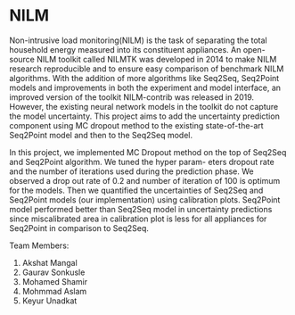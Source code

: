 # NILM

Non-intrusive load monitoring(NILM) is the task of separating the total household energy measured into its constituent appliances. An open-source NILM toolkit called NILMTK was developed in 2014 to make NILM research reproducible and to ensure easy comparison of benchmark NILM algorithms. With the addition of more algorithms like Seq2Seq, Seq2Point models and improvements in both the experiment and model interface, an improved version of the toolkit NILM-contrib was released in 2019. However, the existing neural network models in the toolkit do not capture the model uncertainty. This project aims to add the uncertainty prediction component using MC dropout method to the existing state-of-the-art Seq2Point
model and then to the Seq2Seq model.

In this project, we implemented MC Dropout method on the top
of Seq2Seq and Seq2Point algorithm. We tuned the hyper param-
eters dropout rate and the number of iterations used during the
prediction phase. We observed a drop out rate of 0.2 and number
of iteration of 100 is optimum for the models. Then we quantified the uncertainties of Seq2Seq and Seq2Point models (our implementation) using calibration plots. Seq2Point model performed better than Seq2Seq model in uncertainty predictions since miscalibrated area in calibration plot is less for all appliances for Seq2Point in comparison to Seq2Seq.


Team Members:

1. Akshat Mangal
2. Gaurav Sonkusle
3. Mohamed Shamir
4. Mohmmad Aslam
5. Keyur Unadkat

